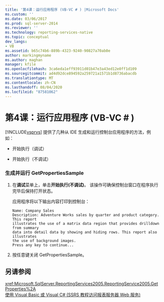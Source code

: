 ```yaml
---
title: '第4课：运行应用程序 (VB-VC # ) |Microsoft Docs'
ms.custom: ''
ms.date: 03/06/2017
ms.prod: sql-server-2014
ms.reviewer: ''
ms.technology: reporting-services-native
ms.topic: conceptual
dev_langs:
- VB
ms.assetid: b65c74b6-889b-4323-9240-90827a70ab0e
author: markingmyname
ms.author: maghan
manager: kfile
ms.openlocfilehash: 3ca6eda1eff93911d01b47e3a43ed12e0ff1d109
ms.sourcegitcommit: ad4d92dce894592a259721a1571b1d8736abacdb
ms.translationtype: MT
ms.contentlocale: zh-CN
ms.lasthandoff: 08/04/2020
ms.locfileid: "87581062"
---
```

# <a name="lesson-4-running-the-application-vb-vc"></a>第4课：运行应用程序 (VB-VC # ) 
  [!INCLUDE[vsprvs](../includes/vsprvs-md.md)] 提供了几种从 IDE 生成和运行控制台应用程序的方法，例如：  
  
-   开始执行（调试）  
  
-   开始执行（不调试）  
  
### <a name="to-build-and-run-the-getpropertiessample"></a>生成并运行 GetPropertiesSample  
  
1.  在**调试**菜单上，单击**开始执行(不调试)**。 该操作可确保控制台窗口在程序执行完毕后保持打开状态。  
  
     应用程序将以下输出内容打印到控制台：  
  
    ```  
    Name: Company Sales  
    Description: Adventure Works sales by quarter and product category. This report  
    illustrates the use of a matrix data region that provides drilldown from summary  
    data into detail data by showing and hiding rows. This report also illustrates  
    the use of background images.  
    Press any key to continue...  
    ```  
  
2.  按任意键关闭 GetPropertiesSample。  
  
## <a name="see-also"></a>另请参阅  
 <xref:Microsoft.SqlServer.ReportingServices2005.ReportingService2005.GetProperties%2A>   
 [使用 Visual Basic 或 Visual C&#35; &#40;SSRS 教程访问报表服务器 Web 服务&#41;](../../2014/tutorials/access-report-server-web-service-vb-vcsharp-ssrs-tutorial.md)  
  
  
